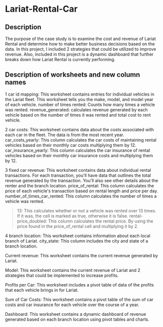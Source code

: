 # Lariat-Rental-Car

## Description
The purpose of the case study is to examine the cost and revenue of Lariat Rental and determine how to make better business decisions based on the data. 
In this project, I included 2 strategies that could be utilized to improve revenue. Also, included in this project is a dynamic dashboard that further breaks down how Lariat Rental is currently performing. 

## Description of worksheets and new column names
1 car id mapping:  This worksheet contains entries for individual vehicles in the Lariat fleet. This worksheet tells you the make, model, and model year of each vehicle.
  number of times rented: Counts how many times a vehicle was rented.
  revenue_generated: calculates revenue generated by each vehicle based on the number of times it was rented and total cost to rent vehicle.

2 car costs: This worksheet contains data about the costs associated with each car in the fleet. The data is from the most recent year.
  car_costs_yearly: This column calculates the car costs of maintaining rental vehicles based on their monthly car costs multiplying them by 12.
  car_insurance_yearly: This column calculates the car insurance of rental vehicles based on their monthly car insurance costs and multiplying them by 12.

3 fixed car revenue: This worksheet contains data about individual rental transactions. For each transaction, you'll have data that outlines the total revenue generated by the transaction. 
You'll also see other details about the renter and the branch location.
  price_of_rental: This column calculates the price of each vehicle's transaction based on rental length and price per day.
  number_of_times_car_rented: This column calculates the number of times a vehicle was rented.
  >13: This calculates whether or not a vehicle was rented over 13 times. If it was, the cell is marked as true, otherwise it is false.
  rental-price_doubled: This column calculates the rental price. By using the price found in the price_of_rental cell and multiplying it by 2.

4 branch location: This worksheet contains information about each local branch of Lariat.
  city_state: This column includes the city and state of a branch location.
  
Current revenue: This worksheet contains the current revenue generated by Lariat.

Model: This worksheet contains the current revenue of Lariat and 2 strategies that could be implemented to increase profits.

Profits per Car: This worksheet includes a pivot table of data of the profits that each vehicle brings in for Lariat.

Sum of Car Costs: This worksheet contains a pivot table of the sum of car costs and car insurance for each vehicle over the course of a year.

Dashboard: This worksheet contains a dynamic dashboard of revenue generated based on each branch location using pivot tables and charts.




